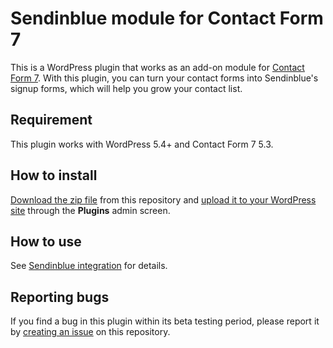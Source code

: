 # Sendinblue module for Contact Form 7

This is a WordPress plugin that works as an add-on module for [Contact Form 7](https://wordpress.org/plugins/contact-form-7/). With this plugin, you can turn your contact forms into Sendinblue's signup forms, which will help you grow your contact list.


## Requirement

This plugin works with WordPress 5.4+ and Contact Form 7 5.3.


## How to install

[Download the zip file](https://github.com/takayukister/sendinblue-module-for-contact-form-7/releases/latest) from this repository and [upload it to your WordPress site](https://wordpress.org/support/article/managing-plugins/#manual-upload-via-wordpress-admin) through the **Plugins** admin screen.


## How to use

See [Sendinblue integration](https://contactform7.com/sendinblue-integration/) for details.


## Reporting bugs

If you find a bug in this plugin within its beta testing period, please report it by [creating an issue](https://github.com/takayukister/sendinblue-module-for-contact-form-7/issues) on this repository.
